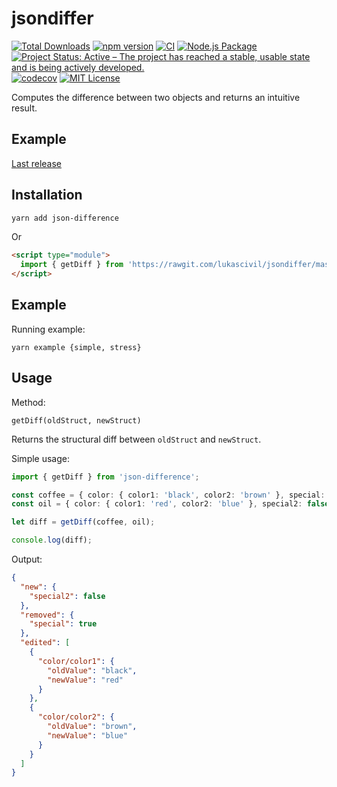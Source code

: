# jsondiffer

[![Total Downloads](https://img.shields.io/npm/dt/json-difference.svg)](https://img.shields.io/npm/dt/json-difference.svg)
[![npm version](http://img.shields.io/npm/v/json-difference.svg?style=flat)](https://www.npmjs.com/package/json-difference 'View this project on npm')
[![CI](https://github.com/lukascivil/jsondiffer/actions/workflows/main.yml/badge.svg)](https://github.com/lukascivil/jsondiffer/actions/workflows/main.yml)
[![Node.js Package](https://github.com/lukascivil/jsondiffer/actions/workflows/npm-publish-github-packages.yml/badge.svg)](https://github.com/lukascivil/jsondiffer/actions/workflows/npm-publish-github-packages.yml)
[![Project Status: Active – The project has reached a stable, usable state and is being actively developed.](https://www.repostatus.org/badges/latest/active.svg)](https://www.repostatus.org/#active)
[![codecov](https://codecov.io/gh/lukascivil/jsondiffer/branch/master/graph/badge.svg)](https://codecov.io/gh/lukascivil/jsondiffer)
[![MIT License](https://img.shields.io/npm/l/deep-object-diff.svg?style=flat)](https://github.com/lukascivil/jsondiffer/blob/master/LICENSE)

Computes the difference between two objects and returns an intuitive result.

## Example

[Last release](http://jsondifference.lukascivil.com.br)

## Installation

```sh
yarn add json-difference
```

Or

```html
<script type="module">
  import { getDiff } from 'https://rawgit.com/lukascivil/jsondiffer/master/dist.browser/json-difference.mjs';
</script>
```

## Example

Running example:

`yarn example {simple, stress}`

## Usage

Method:

`getDiff(oldStruct, newStruct)`

Returns the structural diff between `oldStruct` and `newStruct`.

Simple usage:

```ts
import { getDiff } from 'json-difference';

const coffee = { color: { color1: 'black', color2: 'brown' }, special: true };
const oil = { color: { color1: 'red', color2: 'blue' }, special2: false };

let diff = getDiff(coffee, oil);

console.log(diff);
```

Output:

```json
{
  "new": {
    "special2": false
  },
  "removed": {
    "special": true
  },
  "edited": [
    {
      "color/color1": {
        "oldValue": "black",
        "newValue": "red"
      }
    },
    {
      "color/color2": {
        "oldValue": "brown",
        "newValue": "blue"
      }
    }
  ]
}
```
